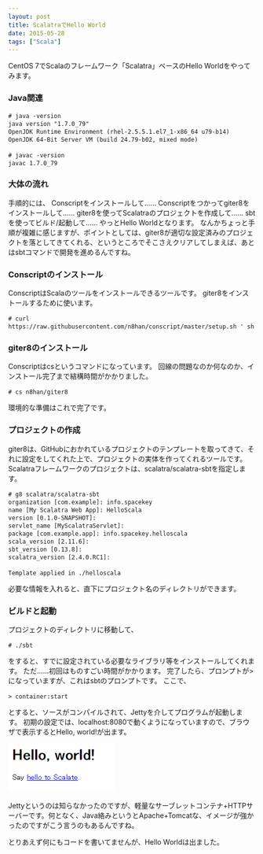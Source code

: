 ```yaml
---
layout: post
title: ScalatraでHello World
date: 2015-05-28
tags: ["Scala"]
---
```


CentOS 7でScalaのフレームワーク「Scalatra」ベースのHello Worldをやってみます。

### Java関連

    # java -version
    java version "1.7.0_79"
    OpenJDK Runtime Environment (rhel-2.5.5.1.el7_1-x86_64 u79-b14)
    OpenJDK 64-Bit Server VM (build 24.79-b02, mixed mode)

    # javac -version
    javac 1.7.0_79

### 大体の流れ

手順的には、 Conscriptをインストールして...... Conscriptをつかってgiter8をインストールして...... giter8を使ってScalatraのプロジェクトを作成して...... sbtを使ってビルド/起動して...... やっとHello Worldとなります。 なんかちょっと手順が複雑に感じますが、ポイントとしては、giter8が適切な設定済みのプロジェクトを落としてきてくれる、というところでそこさえクリアしてしまえば、あとはsbtコマンドで開発を進めるんですね。

### Conscriptのインストール

ConscriptはScalaのツールをインストールできるツールです。 giter8をインストールするために使います。

    # curl https://raw.githubusercontent.com/n8han/conscript/master/setup.sh ' sh

### giter8のインストール

Conscriptはcsというコマンドになっています。 回線の問題なのか何なのか、インストール完了まで結構時間がかかりました。

    # cs n8han/giter8

環境的な準備はこれで完了です。

### プロジェクトの作成

giter8は、GitHubにおかれているプロジェクトのテンプレートを取ってきて、それに設定をしてくれた上で、プロジェクトの実体を作ってくれるツールです。 Scalatraフレームワークのプロジェクトは、scalatra/scalatra-sbtを指定します。

    # g8 scalatra/scalatra-sbt
    organization [com.example]: info.spacekey
    name [My Scalatra Web App]: HelloScala
    version [0.1.0-SNAPSHOT]:
    servlet_name [MyScalatraServlet]:
    package [com.example.app]: info.spacekey.helloscala
    scala_version [2.11.6]:
    sbt_version [0.13.8]:
    scalatra_version [2.4.0.RC1]:

    Template applied in ./helloscala

必要な情報を入れると、直下にプロジェクト名のディレクトリができます。

### ビルドと起動

プロジェクトのディレクトリに移動して、

    # ./sbt

をすると、すでに設定されている必要なライブラリ等をインストールしてくれます。 ただ......初回はものすごい時間がかかります。 完了したら、プロンプトが> になっていますが、これはsbtのプロンプトです。 ここで、

    > container:start

とすると、ソースがコンパイルされて、Jettyを介してプログラムが起動します。 初期の設定では、localhost:8080で動くようになっていますので、ブラウザで表示するとHello, world!が出ます。

![000263](000263.png)

Jettyというのは知らなかったのですが、軽量なサーブレットコンテナ+HTTPサーバーです。何となく、Java絡みというとApache+Tomcatな、イメージが強かったのですがこう言うのもあるんですね。

とりあえず何にもコードを書いてませんが、Hello Worldは出ました。